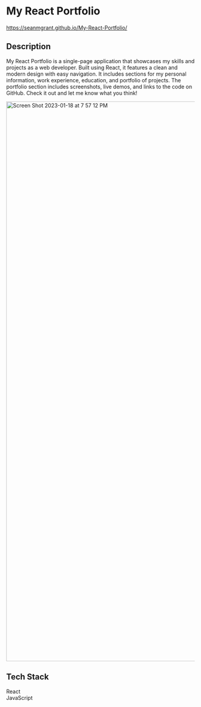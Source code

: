 # My React Portfolio 

https://seanmgrant.github.io/My-React-Portfolio/

## Description

My React Portfolio is a single-page application that showcases my skills and projects as a web developer. Built using React, it features a clean and modern design with easy navigation. It includes sections for my personal information, work experience, education, and portfolio of projects. The portfolio section includes screenshots, live demos, and links to the code on GitHub. Check it out and let me know what you think!



<img width="1491" alt="Screen Shot 2023-01-18 at 7 57 12 PM" src="https://user-images.githubusercontent.com/104331199/213345011-e5d0dacd-799a-4f6c-baf3-551ea68cfab5.png">


## Tech Stack
React      
JavaScript 





